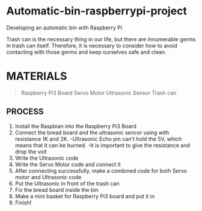 # Automatic-bin-raspberrypi-project
Developing an automatic bin with Raspberry Pi


Trash can is the necessary thing in our life, but there are innumerable germs in trash can itself. 
Therefore, it is necessary to consider how to avoid contacting with those germs and keep ourselves safe and clean.

# MATERIALS
>Raspberry Pi3 Board
>Servo Motor
>Ultrasonic Sensor
>Trash can

## PROCESS
1. Install the Raspbian into the Raspberry Pi3 Board
2. Connect the bread board and the ultrasonic sencor using with resistance 1K and 2K.
 -Ultrasonic Echo pin can't hold the 5V, which means that it can be burned.
 -It is important to give the resistance and drop the volt
3. Write the Ultrasonic code
4. Write the Servo Motor code and connect it
5. After connecting successfully, make a combined code for both Servo motor and Ultrasonic code
6. Put the Ultrasonic in front of the trash can
7. Fix the bread board inside the bin
8. Make a mini basket for Raspberry Pi3 board and put it in
9. Finish!

